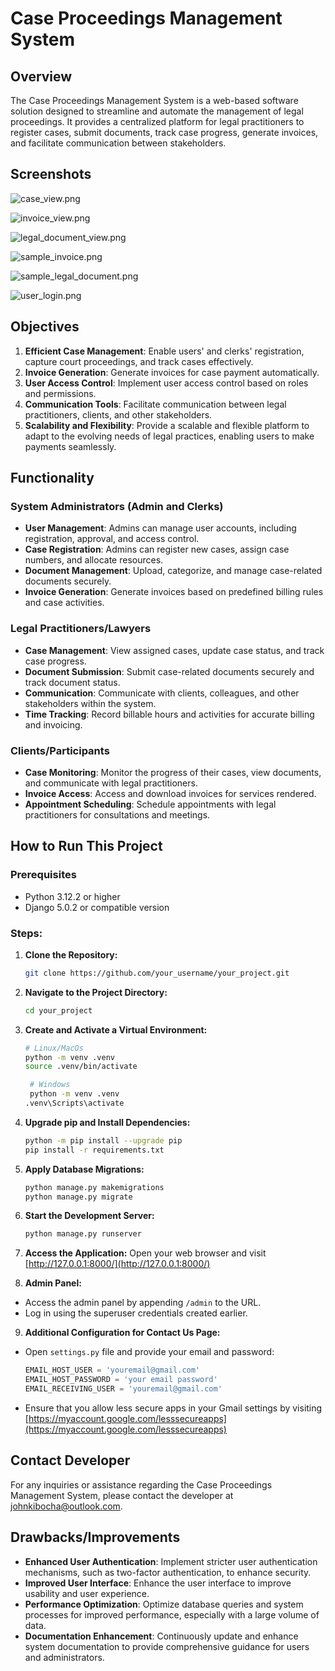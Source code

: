 # Case Proceedings Management System

## Overview

The Case Proceedings Management System is a web-based software solution designed to streamline and automate the management of legal proceedings. It provides a centralized platform for legal practitioners to register cases, submit documents, track case progress, generate invoices, and facilitate communication between stakeholders.

## Screenshots

![case_view.png](static%2Fscreenshots%2Fcase_view.png)

![invoice_view.png](static%2Fscreenshots%2Finvoice_view.png)

![legal_document_view.png](static%2Fscreenshots%2Flegal_document_view.png)

![sample_invoice.png](static%2Fscreenshots%2Fsample_invoice.png)

![sample_legal_document.png](static%2Fscreenshots%2Fsample_legal_document.png)

![user_login.png](static%2Fscreenshots%2Fuser_login.png)


## Objectives

1. **Efficient Case Management**: Enable users' and clerks' registration, capture court proceedings, and track cases effectively.
2. **Invoice Generation**: Generate invoices for case payment automatically.
3. **User Access Control**: Implement user access control based on roles and permissions.
4. **Communication Tools**: Facilitate communication between legal practitioners, clients, and other stakeholders.
5. **Scalability and Flexibility**: Provide a scalable and flexible platform to adapt to the evolving needs of legal practices, enabling users to make payments seamlessly.

## Functionality

### System Administrators (Admin and Clerks)

- **User Management**: Admins can manage user accounts, including registration, approval, and access control.
- **Case Registration**: Admins can register new cases, assign case numbers, and allocate resources.
- **Document Management**: Upload, categorize, and manage case-related documents securely.
- **Invoice Generation**: Generate invoices based on predefined billing rules and case activities.

### Legal Practitioners/Lawyers

- **Case Management**: View assigned cases, update case status, and track case progress.
- **Document Submission**: Submit case-related documents securely and track document status.
- **Communication**: Communicate with clients, colleagues, and other stakeholders within the system.
- **Time Tracking**: Record billable hours and activities for accurate billing and invoicing.

### Clients/Participants

- **Case Monitoring**: Monitor the progress of their cases, view documents, and communicate with legal practitioners.
- **Invoice Access**: Access and download invoices for services rendered.
- **Appointment Scheduling**: Schedule appointments with legal practitioners for consultations and meetings.

## How to Run This Project

### Prerequisites
- Python 3.12.2 or higher
- Django 5.0.2 or compatible version

### Steps:

1. **Clone the Repository:**
   ```bash
   git clone https://github.com/your_username/your_project.git
   ```

2. **Navigate to the Project Directory:**
   ```bash
   cd your_project
   ```

3. **Create and Activate a Virtual Environment:**
   ```bash
   # Linux/MacOs
   python -m venv .venv
   source .venv/bin/activate   
   ```
   ```bash
    # Windows
    python -m venv .venv
   .venv\Scripts\activate      
   ```

4. **Upgrade pip and Install Dependencies:**
   ```bash
   python -m pip install --upgrade pip
   pip install -r requirements.txt
   ```

5. **Apply Database Migrations:**
   ```bash
   python manage.py makemigrations
   python manage.py migrate
   ```

6. **Start the Development Server:**
   ```bash
   python manage.py runserver
   ```

7. **Access the Application:**
   Open your web browser and visit [http://127.0.0.1:8000/](http://127.0.0.1:8000/)

8. **Admin Panel:**
  - Access the admin panel by appending `/admin` to the URL.
  - Log in using the superuser credentials created earlier.

9. **Additional Configuration for Contact Us Page:**
  - Open `settings.py` file and provide your email and password:
    ```python
    EMAIL_HOST_USER = 'youremail@gmail.com'
    EMAIL_HOST_PASSWORD = 'your email password'
    EMAIL_RECEIVING_USER = 'youremail@gmail.com'
    ```
  - Ensure that you allow less secure apps in your Gmail settings by visiting [https://myaccount.google.com/lesssecureapps](https://myaccount.google.com/lesssecureapps)

## Contact Developer

For any inquiries or assistance regarding the Case Proceedings Management System, please contact the developer at [johnkibocha@outlook.com](mailto:johnkibocha@outlook.com).

## Drawbacks/Improvements

- **Enhanced User Authentication**: Implement stricter user authentication mechanisms, such as two-factor authentication, to enhance security.
- **Improved User Interface**: Enhance the user interface to improve usability and user experience.
- **Performance Optimization**: Optimize database queries and system processes for improved performance, especially with a large volume of data.
- **Documentation Enhancement**: Continuously update and enhance system documentation to provide comprehensive guidance for users and administrators.
